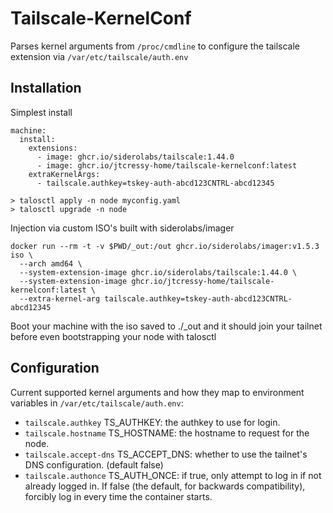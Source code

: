 # Tailscale-KernelConf

Parses kernel arguments from `/proc/cmdline` to configure the tailscale extension via `/var/etc/tailscale/auth.env`

## Installation

Simplest install
```
machine:
  install:
    extensions:
      - image: ghcr.io/siderolabs/tailscale:1.44.0
      - image: ghcr.io/jtcressy-home/tailscale-kernelconf:latest
    extraKernelArgs:
      - tailscale.authkey=tskey-auth-abcd123CNTRL-abcd12345
```

```
> talosctl apply -n node myconfig.yaml
> talosctl upgrade -n node
```

Injection via custom ISO's built with siderolabs/imager
```
docker run --rm -t -v $PWD/_out:/out ghcr.io/siderolabs/imager:v1.5.3 iso \
  --arch amd64 \
  --system-extension-image ghcr.io/siderolabs/tailscale:1.44.0 \
  --system-extension-image ghcr.io/jtcressy-home/tailscale-kernelconf:latest \
  --extra-kernel-arg tailscale.authkey=tskey-auth-abcd123CNTRL-abcd12345
```
Boot your machine with the iso saved to ./_out and it should join your tailnet before even bootstrapping your node with talosctl

## Configuration

Current supported kernel arguments and how they map to environment variables in `/var/etc/tailscale/auth.env`:

- `tailscale.authkey` TS_AUTHKEY: the authkey to use for login.
- `tailscale.hostname` TS_HOSTNAME: the hostname to request for the node.
- `tailscale.accept-dns` TS_ACCEPT_DNS: whether to use the tailnet's DNS configuration. (default false)
- `tailscale.authonce` TS_AUTH_ONCE: if true, only attempt to log in if not already logged in. If false (the default, for backwards compatibility), forcibly log in every time the container starts.

